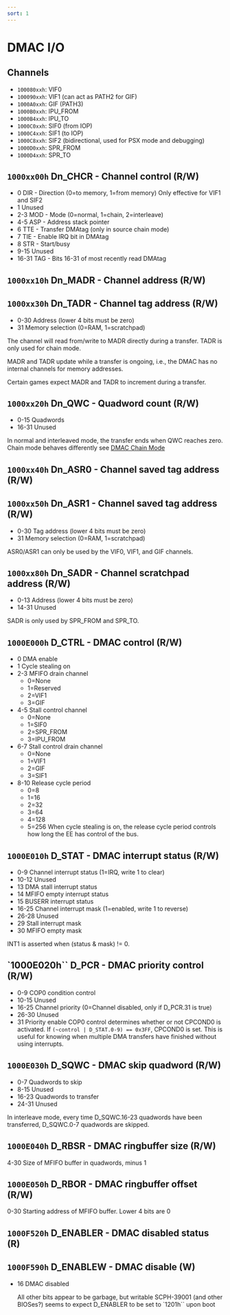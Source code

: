 ```yaml
---
sort: 1
---
```


# DMAC I/O

## Channels
- `100080xxh`: VIF0
- `100090xxh`: VIF1 (can act as PATH2 for GIF)
- `1000A0xxh`: GIF (PATH3)
- `1000B0xxh`: IPU_FROM
- `1000B4xxh`: IPU_TO
- `1000C0xxh`: SIF0 (from IOP)
- `1000C4xxh`: SIF1 (to IOP)
- `1000C8xxh`: SIF2 (bidirectional, used for PSX mode and debugging)
- `1000D0xxh`: SPR_FROM
- `1000D4xxh`: SPR_TO

## `1000xx00h` Dn_CHCR - Channel control (R/W)
- 0     DIR - Direction (0=to memory, 1=from memory) 
        Only effective for VIF1 and SIF2
- 1     Unused
- 2-3   MOD - Mode (0=normal, 1=chain, 2=interleave)
- 4-5   ASP - Address stack pointer
- 6     TTE - Transfer DMAtag (only in source chain mode)
- 7     TIE - Enable IRQ bit in DMAtag
- 8     STR - Start/busy
- 9-15  Unused
- 16-31 TAG - Bits 16-31 of most recently read DMAtag

## `1000xx10h` Dn_MADR - Channel address (R/W)

## `1000xx30h` Dn_TADR - Channel tag address (R/W)

- 0-30  Address (lower 4 bits must be zero)
- 31    Memory selection (0=RAM, 1=scratchpad)

The channel will read from/write to MADR directly during a transfer. TADR is only used for chain mode.

MADR and TADR update while a transfer is ongoing, i.e., the DMAC has no internal channels for memory addresses.

Certain games expect MADR and TADR to increment during a transfer.

## `1000xx20h` Dn_QWC - Quadword count (R/W)
- 0-15  Quadwords
- 16-31 Unused

In normal and interleaved mode, the transfer ends when QWC reaches zero. Chain mode behaves differently
see [DMAC Chain Mode](./Chain_mode.md)

## `1000xx40h` Dn_ASR0 - Channel saved tag address (R/W)
## `1000xx50h` Dn_ASR1 - Channel saved tag address (R/W)
- 0-30  Tag address (lower 4 bits must be zero)
- 31    Memory selection (0=RAM, 1=scratchpad)

ASR0/ASR1 can only be used by the VIF0, VIF1, and GIF channels.

## `1000xx80h` Dn_SADR - Channel scratchpad address (R/W)
- 0-13  Address (lower 4 bits must be zero)
- 14-31 Unused

SADR is only used by SPR_FROM and SPR_TO.

## `1000E000h` D_CTRL - DMAC control (R/W)
- 0    DMA enable
- 1    Cycle stealing on
- 2-3  MFIFO drain channel
  + 0=None
  + 1=Reserved
  + 2=VIF1
  + 3=GIF
- 4-5  Stall control channel
  + 0=None
  + 1=SIF0
  + 2=SPR_FROM
  + 3=IPU_FROM
- 6-7  Stall control drain channel
  + 0=None
  + 1=VIF1
  + 2=GIF
  + 3=SIF1
- 8-10 Release cycle period
  + 0=8
  + 1=16
  + 2=32
  + 3=64
  + 4=128
  + 5=256
When cycle stealing is on, the release cycle period controls how long the EE has control of the bus.

## `1000E010h` D_STAT - DMAC interrupt status (R/W)
- 0-9    Channel interrupt status (1=IRQ, write 1 to clear)
- 10-12  Unused
- 13     DMA stall interrupt status
- 14     MFIFO empty interrupt status
- 15     BUSERR interrupt status
- 16-25  Channel interrupt mask (1=enabled, write 1 to reverse)
- 26-28  Unused
- 29     Stall interrupt mask
- 30     MFIFO empty mask

INT1 is asserted when (status & mask) != 0.

## `1000E020h`` D_PCR - DMAC priority control (R/W)
- 0-9    COP0 condition control
- 10-15  Unused
- 16-25  Channel priority (0=Channel disabled, only if D_PCR.31 is true)
- 26-30  Unused
- 31     Priority enable
COP0 control determines whether or not CPCOND0 is activated. If `(~control | D_STAT.0-9) == 0x3FF`, CPCOND0 is set. This is useful for knowing when multiple DMA transfers have finished without using interrupts.

## `1000E030h` D_SQWC - DMAC skip quadword (R/W)
- 0-7   Quadwords to skip
- 8-15  Unused
- 16-23 Quadwords to transfer
- 24-31 Unused

In interleave mode, every time D_SQWC.16-23 quadwords have been transferred, D_SQWC.0-7 quadwords are skipped.

## `1000E040h` D_RBSR - DMAC ringbuffer size (R/W)
  4-30  Size of MFIFO buffer in quadwords, minus 1

## `1000E050h` D_RBOR - DMAC ringbuffer offset (R/W)
  0-30  Starting address of MFIFO buffer. Lower 4 bits are 0

## `1000F520h` D_ENABLER - DMAC disabled status (R)
## `1000F590h` D_ENABLEW - DMAC disable (W)
- 16    DMAC disabled

  All other bits appear to be garbage, but writable
  SCPH-39001 (and other BIOSes?) seems to expect D_ENABLER to be set to `1201h`` upon boot

